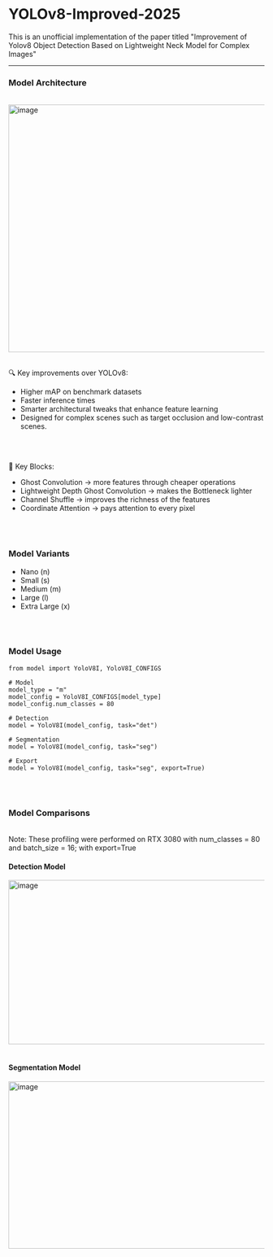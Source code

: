 # YOLOv8-Improved-2025
This is an unofficial implementation of the paper titled "Improvement of Yolov8 Object Detection Based on Lightweight Neck Model for Complex Images"

<hr/>

### Model Architecture
<br/>
<img width="883" height="487" alt="image" src="https://github.com/user-attachments/assets/f9997942-5e84-4724-a884-2742108da6ae" />

<br/>
<br/>

🔍 Key improvements over YOLOv8:
- Higher mAP on benchmark datasets
- Faster inference times
- Smarter architectural tweaks that enhance feature learning
- Designed for complex scenes such as target occlusion and low-contrast scenes.

<br/>
<br/>

🧱 Key Blocks:
- Ghost Convolution -> more features through cheaper operations
- Lightweight Depth Ghost Convolution -> makes the Bottleneck lighter
- Channel Shuffle -> improves the richness of the features
- Coordinate Attention -> pays attention to every pixel

<br/>
<br/>

### Model Variants
- Nano (n)
- Small (s)
- Medium (m)
- Large (l)
- Extra Large (x)

<br/>
<br/>

### Model Usage
```
from model import YoloV8I, YoloV8I_CONFIGS

# Model
model_type = "m"
model_config = YoloV8I_CONFIGS[model_type]
model_config.num_classes = 80

# Detection
model = YoloV8I(model_config, task="det")

# Segmentation
model = YoloV8I(model_config, task="seg")

# Export
model = YoloV8I(model_config, task="seg", export=True)
```

<br/>
<br/>

### Model Comparisons
<br/>
Note: These profiling were performed on RTX 3080 with num_classes = 80 and batch_size = 16; with export=True
<br/>

#### Detection Model
<img width="1449" height="323" alt="image" src="https://github.com/user-attachments/assets/a7f393bf-6e7a-4318-a953-a0480e738d4e" />


<br/>
<br/>

#### Segmentation Model
<img width="1457" height="329" alt="image" src="https://github.com/user-attachments/assets/f42ae626-b246-457f-b15e-796042e260ee" />

